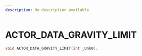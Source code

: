 ```yaml
---
description: No description available 
---
```


# ACTOR_DATA_GRAVITY_LIMIT

```cpp
void ACTOR_DATA_GRAVITY_LIMIT(int _Unk0);
```